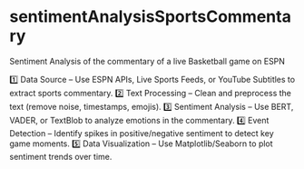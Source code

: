 # sentimentAnalysisSportsCommentary
Sentiment Analysis of the commentary of a live Basketball game on ESPN



1️⃣ Data Source – Use ESPN APIs, Live Sports Feeds, or YouTube Subtitles to extract sports commentary.
2️⃣ Text Processing – Clean and preprocess the text (remove noise, timestamps, emojis).
3️⃣ Sentiment Analysis – Use BERT, VADER, or TextBlob to analyze emotions in the commentary.
4️⃣ Event Detection – Identify spikes in positive/negative sentiment to detect key game moments.
5️⃣ Data Visualization – Use Matplotlib/Seaborn to plot sentiment trends over time.
